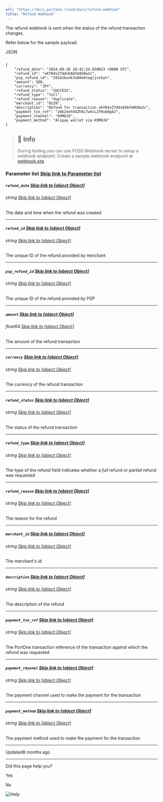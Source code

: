 ```yaml
---
url: "https://docs.portone.cloud/docs/refund-webhook"
title: "Refund Webhook"
---
```


The refund webhook is sent when the status of the refund transaction changes.

Refer below for the sample payload.

JSON

```rdmd-code lang-json theme-light

{
    "refund_date": "2024-09-26 10:42:24.650023 +0000 UTC",
    "refund_id": "oKYR4vZ7ddvEAbfm9U9w2c",
    "psp_refund_id": "281m16unk3u60obtagljvxhyn",
    "amount": 500,
    "currency": "JPY",
    "refund_status": "SUCCESS",
    "refund_type": "full",
    "refund_reason": "duplicate",
    "merchant_id": "6539",
    "description": "Refund for transaction oKYR4vZ7ddvEAbfm9U9w2c",
    "payment_txn_ref": "2mbZeehV4ZhkLTwVcL2fHukBg4J",
    "payment_channel": "KOMOJU",
    "payment_method": "Alipay wallet via KOMOJU"
}

```

> ## 📘  Info
>
> During testing you can use FOSS Webhook server to setup a webhook endpoint. Create a sample webhook endpoint at [webhook.site](https://webhook.site/)

### Parameter list   [Skip link to Parameter list](https://docs.portone.cloud/docs/refund-webhook\#parameter-list)

##### `refund_date`   [Skip link to [object Object]](https://docs.portone.cloud/docs/refund-webhook\#refund_date)

###### _string_   [Skip link to [object Object]](https://docs.portone.cloud/docs/refund-webhook\#string)

The date and time when the refund was created

* * *

##### `refund_id`   [Skip link to [object Object]](https://docs.portone.cloud/docs/refund-webhook\#refund_id)

###### _string_   [Skip link to [object Object]](https://docs.portone.cloud/docs/refund-webhook\#string-1)

The unique ID of the refund provided by merchant

* * *

##### `psp_refund_id`   [Skip link to [object Object]](https://docs.portone.cloud/docs/refund-webhook\#psp_refund_id)

###### _string_   [Skip link to [object Object]](https://docs.portone.cloud/docs/refund-webhook\#string-2)

The unique ID of the refund provided by PSP

* * *

##### `amount`   [Skip link to [object Object]](https://docs.portone.cloud/docs/refund-webhook\#amount)

###### _float64_   [Skip link to [object Object]](https://docs.portone.cloud/docs/refund-webhook\#float64)

The amount of the refund transaction

* * *

##### `currency`   [Skip link to [object Object]](https://docs.portone.cloud/docs/refund-webhook\#currency)

###### _string_   [Skip link to [object Object]](https://docs.portone.cloud/docs/refund-webhook\#string-3)

The currency of the refund transaction

* * *

##### `refund_status`   [Skip link to [object Object]](https://docs.portone.cloud/docs/refund-webhook\#refund_status)

###### _string_   [Skip link to [object Object]](https://docs.portone.cloud/docs/refund-webhook\#string-4)

The status of the refund transaction

* * *

##### `refund_type`   [Skip link to [object Object]](https://docs.portone.cloud/docs/refund-webhook\#refund_type)

###### _string_   [Skip link to [object Object]](https://docs.portone.cloud/docs/refund-webhook\#string-5)

The type of the refund field indicates whether a _full_ refund or _partial_ refund was requested

* * *

##### `refund_reason`   [Skip link to [object Object]](https://docs.portone.cloud/docs/refund-webhook\#refund_reason)

###### _string_   [Skip link to [object Object]](https://docs.portone.cloud/docs/refund-webhook\#string-6)

The reason for the refund

* * *

##### `merchant_id`   [Skip link to [object Object]](https://docs.portone.cloud/docs/refund-webhook\#merchant_id)

###### _string_   [Skip link to [object Object]](https://docs.portone.cloud/docs/refund-webhook\#string-7)

The merchant's id

* * *

##### `description`   [Skip link to [object Object]](https://docs.portone.cloud/docs/refund-webhook\#description)

###### _string_   [Skip link to [object Object]](https://docs.portone.cloud/docs/refund-webhook\#string-8)

The description of the refund

* * *

##### `payment_txn_ref`   [Skip link to [object Object]](https://docs.portone.cloud/docs/refund-webhook\#payment_txn_ref)

###### _string_   [Skip link to [object Object]](https://docs.portone.cloud/docs/refund-webhook\#string-9)

The PortOne transaction reference of the transaction against which the refund was requested

* * *

##### `payment_channel`   [Skip link to [object Object]](https://docs.portone.cloud/docs/refund-webhook\#payment_channel)

###### _string_   [Skip link to [object Object]](https://docs.portone.cloud/docs/refund-webhook\#string-10)

The payment channel used to make the payment for the transaction

* * *

##### `payment_method`   [Skip link to [object Object]](https://docs.portone.cloud/docs/refund-webhook\#payment_method)

###### _string_   [Skip link to [object Object]](https://docs.portone.cloud/docs/refund-webhook\#string-11)

The payment method used to make the payment for the transaction

* * *

Updated8 months ago

* * *

Did this page help you?

Yes

No

![Help](https://cdn.jsdelivr.net/gh/iamport-intl/portone-devx-chatbot-widget@production/public/chat-intro1.svg)